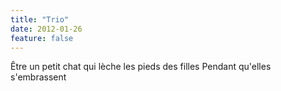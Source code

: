 ```yaml
---
title: "Trio"
date: 2012-01-26
feature: false
---
```


Être un petit chat qui lèche les pieds des filles
Pendant qu'elles s'embrassent
